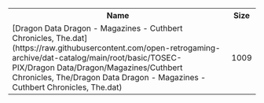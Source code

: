<table>
<tr><th>Name</th><th>Size</th></tr>
<tr><td>[Dragon Data Dragon - Magazines - Cuthbert Chronicles, The.dat](https://raw.githubusercontent.com/open-retrogaming-archive/dat-catalog/main/root/basic/TOSEC-PIX/Dragon Data/Dragon/Magazines/Cuthbert Chronicles, The/Dragon Data Dragon - Magazines - Cuthbert Chronicles, The.dat)</td><td>1009</td></tr>
</table>
